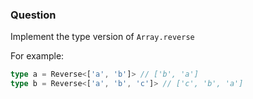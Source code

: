   ### Question

  Implement the type version of ```Array.reverse```

  For example:

  ```typescript
  type a = Reverse<['a', 'b']> // ['b', 'a']
  type b = Reverse<['a', 'b', 'c']> // ['c', 'b', 'a']
  ```
  
